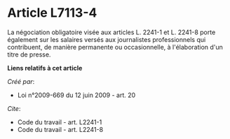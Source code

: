 # Article L7113-4

La négociation obligatoire visée aux articles L. 2241-1 et L. 2241-8 porte également sur les salaires versés aux journalistes
professionnels qui contribuent, de manière permanente ou occasionnelle, à l'élaboration d'un titre de presse.

**Liens relatifs à cet article**

_Créé par_:

  - Loi n°2009-669 du 12 juin 2009 - art. 20

_Cite_:

  - Code du travail - art. L2241-1
  - Code du travail - art. L2241-8
